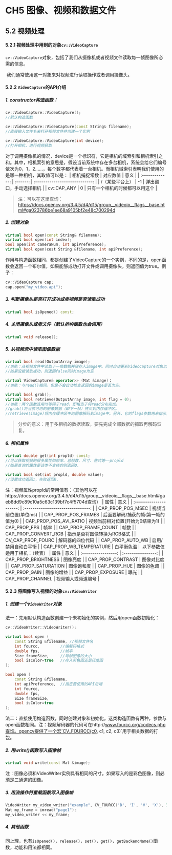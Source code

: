 # CH5 图像、视频和数据文件

## 5.2 视频处理
#### 5.2.1 视频处理中用到的对象`cv::VideoCapture`
​		`cv::VideoCapture`对象，包括了我们从摄像机或者视频文件读取每一帧图像所必需的信息。

​		我们通常使用这一对象来对视频进行读取操作或者调用摄像头。

#### 5.2.2 `VideoCapture`的API介绍

##### 1. constructor构造函数：

```c++
cv::VideoCapture::VideoCapture();
//默认构造函数

cv::VideoCapture::VideoCapture(const String& filename);
//直接输入文件名来打开视频文件并创建一个实例

cv::VideoCapture::VideoCapture(int device);
//打开相机，进行视频获取
```

​		对于调用摄像机的情况，device是一个标识符，它是相机的域索引和相机索引之和。其中，相机索引的意思是，假设当前系统中存在多台相机，系统会给它们编号依次为0，1，2……，每个数字都代表着一台相机。而相机域索引表明我们使用的是哪一种相机，其取值可以是：
|  相机捕捉常数   | 对应数值 |              意义              |
| :-------------: | :------: | :----------------------------: |
| /（某些平台上） |    -1    |     弹出窗口，手动选择相机     |
|   cv::CAP_ANY   |    0     | 只有一个相机的时候都可以用这个 |
> 注：可以在这里查询：https://docs.opencv.org/3.4.5/d4/d15/group__videoio__flags__base.html#ga023786be1ee68a9105bf2e48c700294d

##### 2. 创建对象
```c++
virtual bool open(const String& filename);
virtual bool open(int index);
bool open(int cameraNum, int apiPreference);
virtual bool open(cost String &filename, int apiPreference);
```
​		作用与构造函数相同，都是创建了VideoCapture的一个实例，不同的是，open函数会返回一个布尔值，如果能够成功打开文件或调用摄像头，则返回值为true。例子：
```c++
cv::VideoCapture cap;
cap.open("my_video.api");
```

##### 3. 判断摄像头是否打开成功或者视频是否读取成功
```c++
virtual bool isOpened() const;
```

##### 4. 关闭摄像头或者文件（默认析构函数也会调用）
```c++
virtual void release();
```

##### 5. 从视频流中读取图像数据

```c++
virtual bool read(OutputArray image);
//功能：从视频文件中读取下一帧数据并储存入image中。同时自动更新VideoCapture对象以便继续读取下一帧。
//如果没能读取成功，则返回false同时image为空

virtual VideoCapture& operator>> (Mat &image)；
//功能：与read()相同。但是不会自动检查返回的image是否为空。

virtual bool grab();
virtual bool retrieve(OutputArray image, int flag = 0);
//功能：两个函数连用时等同于read，即相当于将read分布完成。
//grab()将当前可用的图像数据（即下一帧）拷贝到内存缓冲区。
//retrieve(image)将内存缓冲区中的图像解码到image中。另外，它的flags参数用来指示从内存缓冲区中恢复哪个图像。
```

> 分步的意义：用于多相机的数据读取，要先完成全部数据的抓取再解码恢复。

##### 6. 相机属性

```c++
virtual double get(int propld) const;
//可以获取视频的很多属性如帧率、总帧数、尺寸、格式等——propld
//如果查询的属性是该类不支持的则返回0.

virtual bool set(int propld, double value);
//设置成功返回1，失败返回0.
```

​	注：视频属性propld的常用值有：（其他可以在https://docs.opencv.org/3.4.5/d4/d15/group__videoio__flags__base.html#gaeb8dd9c89c10a5c63c139bf7c4f5704d查询）
|          属性           |                意义                |
| :---------------------: | :--------------------------------: |
|    CAP_PROP_POS_MSEC    |        视频当前位置(单位ms)        |
|   CAP_PROP_POS_FRAMES   | 后面要解码/捕获的帧(第一帧的值为0) |
| CAP_PROP_POS_AVI_RATIO  |  视频当前相对位置(开始为0结束为1)  |
|      CAP_PROP_FPS       |                帧率                |
|  CAP_PROP_FRAME_COUNT   |                帧数                |
|  CAP_PROP_CONVERT_RGB   |    指示是否将图像转换为RGB格式     |
|    CV_CAP_PROP_FOURC    |          解码器的四位代码          |
|    CAP_PROP_AUTO_WB     |        启用/禁用自动白平衡         |
| CAP_PROP_WB_TEMPERATURE |             白平衡色温             |
​	以下参数仅适用于相机：（续表）
|        属性         |        意义        |
| :-----------------: | :----------------: |
| CAP_PROP_BRIGHTNESS |      图像亮度      |
|  CAP_PROP_CONTRAST  |     图像对比度     |
| CAP_PROP_SATURATION |     图像饱和度     |
|    CAP_PROP_HUE     |     图像的色调     |
|    CAP_PROP_GAIN    |     图像的增益     |
|  CAP_PROP_EXPOSURE  |        曝光        |
|  CAP_PROP_CHANNEL   | 视频输入或频道编号 |

#### 5.2.3 将图像写入视频的对象`cv::VideoWriter`

##### 1. 创建一个`VideoWriter`对象

​		法一：先用默认构造函数创建一个未初始化的实例，然后用open函数初始化：

```c++
cv::VideoWriter::VideoWriter();

virtual bool open (
    const String &filename, //视频文件名
    int fourcc, 		//编解码格式
    double fps, 		//帧率
    Size frameSize, 	//每帧图像的大小
    bool isColor=true	//存入彩色图还是灰度图
);

bool open (
    const String &filename, 
    int apiPreference, 	//指定要使用的API后端
    int fourcc, 
    double fps, 
    Size frameSize, 
    bool isColor=true
);
```

​		法二：直接使用构造函数，同时创建对象和初始化。这类构造函数有两种，参数与open函数相同。
​		注：视频解码器的代码可在http://www.fourcc.org/codecs.php查询。opencv提供了一个宏`CV_FOURCC(c0, c1, c2, c3)`用于相关数据的打包。

##### 2. 用write()函数写入图像帧
```c++
virtual void write(const Mat &image);
```
​		注：图像必须和VideoWriter实例具有相同的尺寸。如果写入的是彩色图像，则必须是三通道的图像。

##### 3. 用流操作符重载函数写入图像帧

```c++
VideoWriter my_video_writer("example", CV_FOURCC('D', 'I', 'V', 'X'), 30.0, Size(640.480), true);
Mat my_frame = imread("page1");
my_video_writer << my_frame;
```


##### 4. 其他函数

同上理，也有`isOpened()`，`release()`，`set()`，`get()`，`getBackendName()`函数，功能和用法都相同。

























